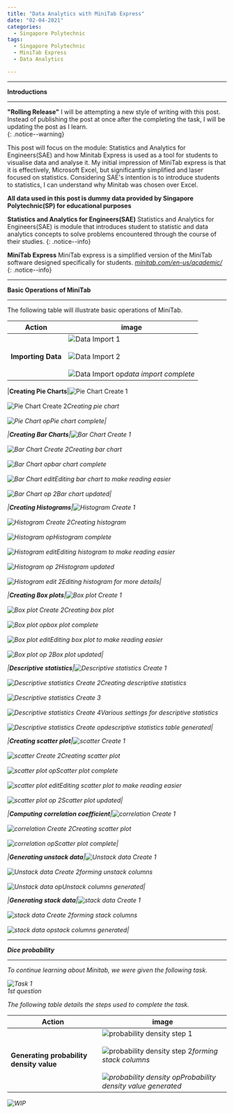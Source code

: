 ```yaml
---
title: "Data Analytics with MiniTab Express"
date: "02-04-2021"
categories:
  - Singapore Polytechnic
tags:
  - Singapore Polytechnic
  - MiniTab Express
  - Data Analytics

---
```


***

<strong>Introductions</strong>

***

**"Rolling Release"** I will be attempting a new style of writing with this post. Instead of publishing the post at once after the completing the task, I will be updating the post as I learn.   
{: .notice--warning}

This post will focus on the module: Statistics and Analytics for Engineers(SAE) and how Minitab Express is used as a tool for students to visualise data and analyse it. My initial impression of MiniTab express is that it is effectively, Microsoft Excel, but significantly simplified and laser focused on statistics. Considering SAE's intention is to introduce students to statistics, I can understand why Minitab was chosen over Excel. 

<strong>All data used in this post is dummy data provided by Singapore Polytechnic(SP) for educational purposes</strong>

**Statistics and Analytics for Engineers(SAE)** Statistics and Analytics for Engineers(SAE) is module that introduces student to statistic and data analytics concepts to solve problems encountered through the course of their studies. 
{: .notice--info}

**MiniTab Express** MiniTab express is a simplified version of the MiniTab software designed specifically for students.
<cite><a href="https://www.minitab.com/en-us/academic/">minitab.com/en-us/academic/</a></cite>
{: .notice--info}

***

<strong>Basic Operations of MiniTab</strong>

***
The following table will illustrate basic operations of MiniTab.

| Action    | image |
| ----------- | ----------- |
|<strong>Importing Data</strong>|![Data Import 1](/assets/images/sp-minitab/import_data.jpg)<br><br>![Data Import 2](/assets/images/sp-minitab/import_data-2.jpg)<br><br>![Data Import op](/assets/images/sp-minitab/import_data-op.jpg)<em>data import complete<em>|

|<strong>Creating Pie Charts</strong>|![Pie Chart Create 1](/assets/images/sp-minitab/piechart_create.jpg)<br><br>![Pie Chart Create 2](/assets/images/sp-minitab/piechart_create-2.jpg)<em>Creating pie chart<em><br><br>![Pie Chart op](/assets/images/sp-minitab/piechart-op.jpg)<em>Pie chart complete<em>|

|<strong>Creating Bar Charts</strong>|![Bar Chart Create 1](/assets/images/sp-minitab/barchart_create.jpg)<br><br>![Bar Chart Create 2](/assets/images/sp-minitab/piechart_create-2.jpg)<em>Creating bar chart<em><br><br>![Bar Chart op](/assets/images/sp-minitab/barchart-op.jpg)<em>bar chart complete<em><br><br>![Bar Chart edit](/assets/images/sp-minitab/barchart-op.jpg)<em>Editing bar chart to make reading easier<em><br><br>![Bar Chart op 2](/assets/images/sp-minitab/barchart-op-2.jpg)<em>Bar chart updated<em>|

|<strong>Creating Histograms</strong>|![Histogram Create 1](/assets/images/sp-minitab/histogram_create.jpg)<br><br>![Histogram Create 2](/assets/images/sp-minitab/histogram_create-2.jpg)<em>Creating histogram<em><br><br>![Histogram op](/assets/images/sp-minitab/histogram-op.jpg)<em>Histogram complete<em><br><br>![Histogram edit](/assets/images/sp-minitab/histogram_edit.jpg)<em>Editing histogram to make reading easier<em><br><br>![Histogram op 2](/assets/images/sp-minitab/histogram-op-2.jpg)<em>Histogram updated<em><br><br>![Histogram edit 2](/assets/images/sp-minitab/histogram_edit-2.jpg)<em>Editing histogram for more details<em>|

|<strong>Creating Box plots</strong>|![Box plot Create 1](/assets/images/sp-minitab/boxplot_create.jpg)<br><br>![Box plot Create 2](/assets/images/sp-minitab/boxplot_create-2.jpg)<em>Creating box plot<em><br><br>![Box plot op](/assets/images/sp-minitab/boxplot-op.jpg)<em>box plot complete<em><br><br>![Box plot edit](/assets/images/sp-minitab/boxplot_edit.jpg)<em>Editing box plot to make reading easier<em><br><br>![Box plot op 2](/assets/images/sp-minitab/boxplot-op-2.jpg)<em>Box plot updated<em>|

|<strong>Descriptive statistics</strong>|![Descriptive statistics Create 1](/assets/images/sp-minitab/des_stat_create.jpg)<br><br>![Descriptive statistics Create 2](/assets/images/sp-minitab/des_stat_create-2.jpg)<em>Creating descriptive statistics<em><br><br>![Descriptive statistics Create 3](/assets/images/sp-minitab/des_stat_create-3.jpg)<br><br>![Descriptive statistics Create 4](/assets/images/sp-minitab/des_stat_create-3.jpg)<em>Various settings for descriptive statistics<em><br><br>![Descriptive statistics Create op](/assets/images/sp-minitab/des_stat-op.jpg)<em>descriptive statistics table generated<em>|

|<strong>Creating scatter plot</strong>|![scatter Create 1](/assets/images/sp-minitab/scatterplot_create.jpg)<br><br>![scatter Create 2](/assets/images/sp-minitab/scatterplot_create-2.jpg)<em>Creating scatter plot<em><br><br>![scatter plot op](/assets/images/sp-minitab/scatterplot-op.jpg)<em>Scatter plot complete<em><br><br>![scatter plot edit](/assets/images/sp-minitab/scatterplot_edit.jpg)<em>Editing scatter plot to make reading easier<em><br><br>![scatter plot op 2](/assets/images/sp-minitab/scatterplot-op-2.jpg)<em>Scatter plot updated<em>|

|<strong>Computing correlation coefficient</strong>|![correlation Create 1](/assets/images/sp-minitab/correlation_create.jpg)<br><br>![correlation Create 2](/assets/images/sp-minitab/correlation_create-2.jpg)<em>Creating scatter plot<em><br><br>![correlation op](/assets/images/sp-minitab/correlation-op.jpg)<em>Scatter plot complete<em>|

|<strong>Generating unstack data</strong>|![Unstack data Create 1](/assets/images/sp-minitab/unstack_create.jpg)<br><br>![Unstack data Create 2](/assets/images/sp-minitab/unstack_create-2.jpg)<em>forming unstack columns<em><br><br>![Unstack data op](/assets/images/sp-minitab/unstack-op.jpg)<em>Unstack columns generated<em>|

|<strong>Generating stack data</strong>|![stack data Create 1](/assets/images/sp-minitab/stack_create.jpg)<br><br>![stack data Create 2](/assets/images/sp-minitab/stack_create-2.jpg)<em>forming stack columns<em><br><br>![stack data op](/assets/images/sp-minitab/stack-op.jpg)<em>stack columns generated<em>|

***

<strong>Dice probability</strong>

***
To continue learning about Minitab, we were given the following task.

![Task 1](/assets/images/sp-minitab/3A/Task-1.jpg)<br><em>1st question<em>

The following table details the steps used to complete the task.

| Action    | image |
| ----------- | ----------- |
|<strong>Generating probability density value</strong>|![probability density step 1](/assets/images/sp-minitab/3A/T1-S1.jpg)<br><br>![probability density step 2](/assets/images/sp-minitab/3A/T1-S2.jpg)<em>forming stack columns<em><br><br>![probability density op](/assets/images/sp-minitab/3A/T1-OP.jpg)<em>Probability density value generated<em>|


![WIP](/assets/images/common/WIP.png)